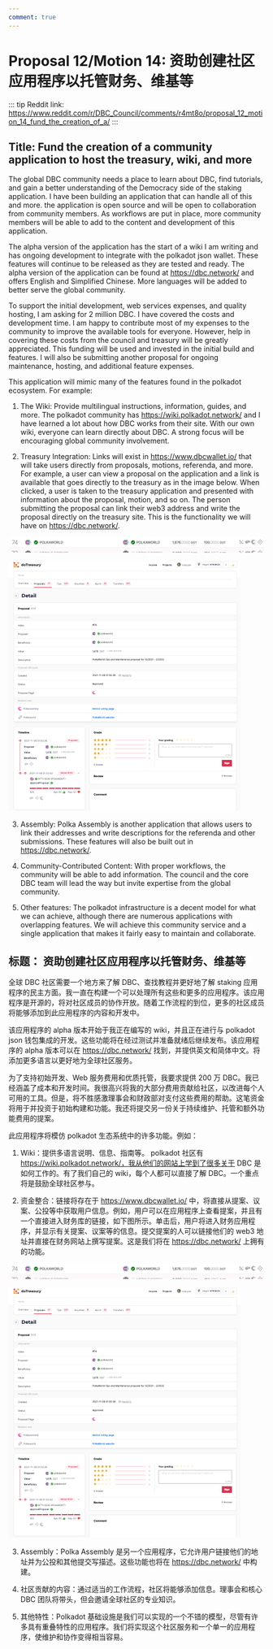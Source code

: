 ```yaml
---
comment: true
---
```


# Proposal 12/Motion 14: 资助创建社区应用程序以托管财务、维基等

::: tip
Reddit link: https://www.reddit.com/r/DBC_Council/comments/r4mt8o/proposal_12_motion_14_fund_the_creation_of_a/
:::

## Title: Fund the creation of a community application to host the treasury, wiki, and more

The global DBC community needs a place to learn about DBC, find tutorials, and gain a better understanding of the Democracy side of the staking application. I have been building an application that can handle all of this and more. the application is open source and will be open to collaboration from community members. As workflows are put in place, more community members will be able to add to the content and development of this application.

The alpha version of the application has the start of a wiki I am writing and has ongoing development to integrate with the polkadot json wallet. These features will continue to be released as they are tested and ready. The alpha version of the application can be found at https://dbc.network/ and offers English and Simplified Chinese. More languages will be added to better serve the global community.

To support the initial development, web services expenses, and quality hosting, I am asking for 2 million DBC. I have covered the costs and development time. I am happy to contribute most of my expenses to the community to improve the available tools for everyone. However, help in covering these costs from the council and treasury will be greatly appreciated. This funding will be used and invested in the initial build and features. I will also be submitting another proposal for ongoing maintenance, hosting, and additional feature expenses.

This application will mimic many of the features found in the polkadot ecosystem. For example:

1. The Wiki: Provide multilingual instructions, information, guides, and more. The polkadot community has https://wiki.polkadot.network/ and I have learned a lot about how DBC works from their site. With our own wiki, everyone can learn directly about DBC. A strong focus will be encouraging global community involvement.

2. Treasury Integration: Links will exist in https://www.dbcwallet.io/ that will take users directly from proposals, motions, referenda, and more. For example, a user can view a proposal on the application and a link is available that goes directly to the treasury as in the image below. When clicked, a user is taken to the treasury application and presented with information about the proposal, motion, and so on. The person submitting the proposal can link their web3 address and write the proposal directly on the treasury site. This is the functionality we will have on https://dbc.network/.

![Screenshot from the polkadot wallet app proposal page](./assets/12.assets/ikr7yz4veg281.webp)

![Polkadot treasury page for a submitted proposal](./assets/12.assets/smfiib04ig281.webp)

3. Assembly: Polka Assembly is another application that allows users to link their addresses and write descriptions for the referenda and other submissions. These features will also be built out in https://dbc.network/.

4. Community-Contributed Content: With proper workflows, the community will be able to add information. The council and the core DBC team will lead the way but invite expertise from the global community.

5. Other features: The polkadot infrastructure is a decent model for what we can achieve, although there are numerous applications with overlapping features. We will achieve this community service and a single application that makes it fairly easy to maintain and collaborate.

## 标题： 资助创建社区应用程序以托管财务、维基等

全球 DBC 社区需要一个地方来了解 DBC、查找教程并更好地了解 staking 应用程序的民主方面。我一直在构建一个可以处理所有这些和更多的应用程序。该应用程序是开源的，将对社区成员的协作开放。随着工作流程的到位，更多的社区成员将能够添加到此应用程序的内容和开发中。

该应用程序的 alpha 版本开始于我正在编写的 wiki，并且正在进行与 polkadot json 钱包集成的开发。这些功能将在经过测试并准备就绪后继续发布。该应用程序的 alpha 版本可以在 https://dbc.network/ 找到，并提供英文和简体中文。将添加更多语言以更好地为全球社区服务。

为了支持初始开发、Web 服务费用和优质托管，我要求提供 200 万 DBC。我已经涵盖了成本和开发时间。我很高兴将我的大部分费用贡献给社区，以改进每个人可用的工具。但是，将不胜感激理事会和财政部对支付这些费用的帮助。这笔资金将用于并投资于初始构建和功能。我还将提交另一份关于持续维护、托管和额外功能费用的提案。

此应用程序将模仿 polkadot 生态系统中的许多功能。例如：

1. Wiki：提供多语言说明、信息、指南等。 polkadot 社区有 https://wiki.polkadot.network/，我从他们的网站上学到了很多关于 DBC 是如何工作的。有了我们自己的 wiki，每个人都可以直接了解 DBC。一个重点将是鼓励全球社区参与。

2. 资金整合：链接将存在于 https://www.dbcwallet.io/ 中，将直接从提案、议案、公投等中获取用户信息。例如，用户可以在应用程序上查看提案，并且有一个直接进入财务库的链接，如下图所示。单击后，用户将进入财务应用程序，并显示有关提案、议案等的信息。提交提案的人可以链接他们的 web3 地址并直接在财务网站上撰写提案。这是我们将在 https://dbc.network/ 上拥有的功能。

![Polkadot 钱包应用程序提案页面的屏幕截图](./assets/12.assets/ikr7yz4veg281-16497303803441.webp)

![来自提交提案的 Polkadot 财务页面](./assets/12.assets/smfiib04ig281-16497303834492.webp)

3. Assembly：Polka Assembly 是另一个应用程序，它允许用户链接他们的地址并为公投和其他提交写描述。这些功能也将在 https://dbc.network/ 中构建。

4. 社区贡献的内容：通过适当的工作流程，社区将能够添加信息。理事会和核心 DBC 团队将带头，但会邀请全球社区的专业知识。

5. 其他特性：Polkadot 基础设施是我们可以实现的一个不错的模型，尽管有许多具有重叠特性的应用程序。我们将实现这个社区服务和一个单一的应用程序，使维护和协作变得相当容易。
